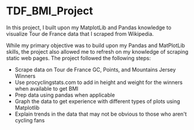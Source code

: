 # TDF_BMI_Project

In this project, I built upon my MatplotLib and Pandas knowledge to visualize Tour de France data that I scraped from Wikipedia. 

While my primary objective was to build upon my Pandas and MatPlotLib skills, the project also allowed me to refresh on my knowledge of scraping static web pages. 
The project followed the following steps:
  * Scrape data on Tour de France GC, Points, and Mountains Jersey Winners
  * Use procyclingstats.com to add in height and weight for the winners when available to get BMI
  * Prep data using pandas when applicable
  * Graph the data to get experience with different types of plots using Matplotlib
  * Explain trends in the data that may not be obvious to those who aren't cycling fans
